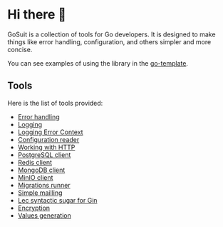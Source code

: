 # Hi there 👋

GoSuit is a collection of tools for Go developers. It is designed to make things like error handling, configuration, and others simpler and more concise. 

You can see examples of using the library in the <a href="https://github.com/gosuit/go-template">go-template</a>.

## Tools

Here is the list of tools provided:

- [Error handling](https://github.com/gosuit/e)
- [Logging](https://github.com/gosuit/sl)
- [Logging Error Context](https://github.com/gosuit/lec)
- [Configuration reader](https://github.com/gosuit/confy)
- [Working with HTTP](https://github.com/gosuit/httper)
- [PostgreSQL client](https://github.com/gosuit/pg)
- [Redis client](https://github.com/gosuit/rs)
- [MongoDB client](https://github.com/gosuit/mongo)
- [MinIO client](https://github.com/gosuit/minio)
- [Migrations runner](https://github.com/gosuit/migrate)
- [Simple mailling](https://github.com/gosuit/mail)
- [Lec syntactic sugar for Gin](https://github.com/gosuit/gins)
- [Encryption](https://github.com/gosuit/coder)
- [Values generation](https://github.com/gosuit/generator)
